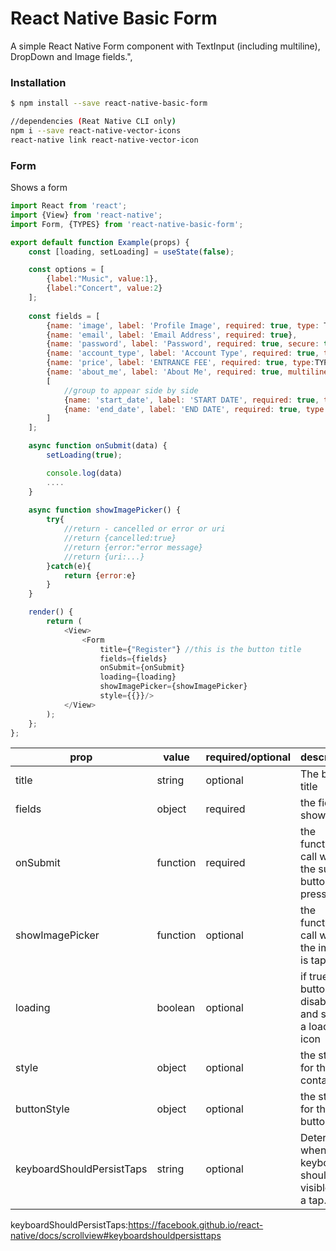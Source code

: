 # React Native Basic Form

A simple React Native Form component with TextInput (including multiline), DropDown and Image fields.",


### Installation

```bash
$ npm install --save react-native-basic-form

//dependencies (Reat Native CLI only)
npm i --save react-native-vector-icons  
react-native link react-native-vector-icon
```

### Form
Shows a form

```javascript
import React from 'react';
import {View} from 'react-native';
import Form, {TYPES} from 'react-native-basic-form';

export default function Example(props) {
    const [loading, setLoading] = useState(false);

    const options = [
        {label:"Music", value:1},
        {label:"Concert", value:2}
    ];
    
    const fields = [
        {name: 'image', label: 'Profile Image', required: true, type: TYPES.Image},
        {name: 'email', label: 'Email Address', required: true},
        {name: 'password', label: 'Password', required: true, secure: true},
        {name: 'account_type', label: 'Account Type', required: true, type: TYPES.Dropdown, options: options},
        {name: 'price', label: 'ENTRANCE FEE', required: true, type:TYPES.Number},
        {name: 'about_me', label: 'About Me', required: true, multiline: true},
        [
            //group to appear side by side
            {name: 'start_date', label: 'START DATE', required: true, type: TYPES.Date},
            {name: 'end_date', label: 'END DATE', required: true, type: TYPES.Date}
        ]
    ];

    async function onSubmit(data) {
        setLoading(true);

        console.log(data)
        ....
    }
    
    async function showImagePicker() {
        try{
            //return - cancelled or error or uri
            //return {cancelled:true}
            //return {error:"error message}
            //return {uri:...}
        }catch(e){
            return {error:e}
        }
    }

    render() {
        return (
            <View>
                <Form
                    title={"Register"} //this is the button title
                    fields={fields}
                    onSubmit={onSubmit}
                    loading={loading}
                    showImagePicker={showImagePicker}
                    style={{}}/>
            </View>
        );
    };
};
```

| prop | value | required/optional | description | default |
| ---- | ----- | ----------------- | ----------- | ----------- |
| title | string | optional | The button title | "Submit" |
| fields | object | required | the fields to show | [] |
| onSubmit | function | required | the function to call when the submit button is pressed | null |
| showImagePicker | function | optional | the function to call when the image is tapped | null |
| loading | boolean | optional | if true, button is disabled and shows a loading icon | false |
| style | object | optional | the style for the container | {} |
| buttonStyle | object | optional | the style for the button | {} |
| keyboardShouldPersistTaps | string | optional | Determines when the keyboard should stay visible after a tap.| 'handled' |

keyboardShouldPersistTaps:https://facebook.github.io/react-native/docs/scrollview#keyboardshouldpersisttaps

